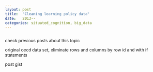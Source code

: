 ```yaml
---
layout: post
title:  "Cleaning learning policy data"
date:   2013--
categories: situated_cognition, big_data
---
```


![]()
 
check previous posts about this topic

original oecd data set, eliminate rows and columns by row id and with if statements

post gist